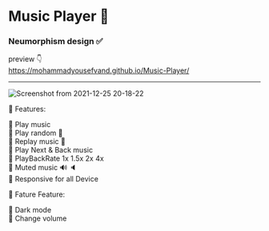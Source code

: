 <h1> Music Player 🎵 </h1>

<h3> Neumorphism design ✅ </h3>

preview 👇 <br>
https://mohammadyousefvand.github.io/Music-Player/


<hr />

![Screenshot from 2021-12-25 20-18-22](https://user-images.githubusercontent.com/91375726/147401120-f4c7e9b2-48d3-43d0-88a2-3630a5a17b41.png)

🔷 Features: <br>

   🔹 Play music <br>
   🔹 Play random 🔀 <br>
   🔹 Replay music 🔁 <br>
   🔹 Play Next & Back music <br>
   🔹 PlayBackRate 1x 1.5x 2x 4x <br>
   🔹 Muted music 🔊 🔈 <br>
   🔹 Responsive for all Device <br>

🔷 Fature Feature: <br>

   🔹 Dark mode <br>
   🔹 Change volume <br>
